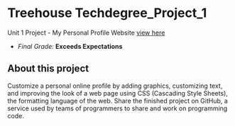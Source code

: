 # Treehouse Techdegree_Project_1
 Unit 1 Project - My Personal Profile Website [view here](https://saratbarros.github.io/Techdegree_Project_1/) <br>
 - *Final Grade:* **Exceeds Expectations**
 
 ## About this project
 Customize a personal online profile by adding graphics, customizing text, and improving the look of a web page using CSS (Cascading Style Sheets), the formatting language of the web. Share the finished project on GitHub, a service used by teams of programmers to share and work on programming code.

